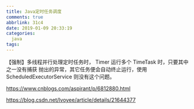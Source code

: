 ```yaml
---
title: Java定时任务调度
comments: true
abbrlink: 31c4
date: 2019-01-09 20:33:19
categories:
  java
tags:
---
```


<!-- more -->

【强制】多线程并行处理定时任务时， Timer 运行多个 TimeTask 时，只要其中之一没有捕获
抛出的异常，其它任务便会自动终止运行，使用 ScheduledExecutorService 则没有这个问题。





https://www.cnblogs.com/aspirant/p/6812880.html

https://blog.csdn.net/lvoyee/article/details/21644377
